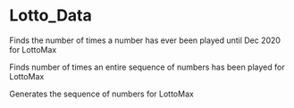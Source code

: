 # Lotto_Data
Finds the number of times a number has ever been played until Dec 2020 for LottoMax


Finds number of times an entire sequence of numbers has been played for LottoMax


Generates the sequence of numbers for LottoMax
